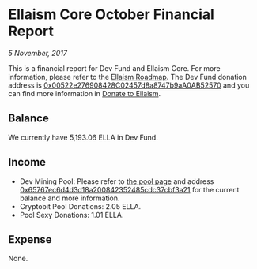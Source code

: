 # Ellaism Core October Financial Report

*5 November, 2017*

This is a financial report for Dev Fund and Ellaism Core. For more information, please refer to the [Ellaism Roadmap](https://ellaism.org/roadmap/). The Dev Fund donation address is [0x00522e276908428C02457d8a8747b9aA0AB52570](https://explorer.ellaism.org/addr/0x00522e276908428C02457d8a8747b9aA0AB52570) and you can find more information in [Donate to Ellaism](https://ellaism.org/donate/).

## Balance

We currently have 5,193.06 ELLA in Dev Fund.

## Income

* Dev Mining Pool: Please refer to [the pool page](https://pool.ellaism.org) and address [0x65767ec6d4d3d18a200842352485cdc37cbf3a21](https://explorer.ellaism.org/addr/0x65767ec6d4d3d18a200842352485cdc37cbf3a21) for the current balance and more information.
* Cryptobit Pool Donations: 2.05 ELLA.
* Pool Sexy Donations: 1.01 ELLA.

## Expense

None.
